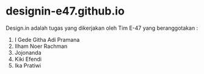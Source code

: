 # designin-e47.github.io
Design.in adalah tugas yang dikerjakan oleh Tim E-47 yang beranggotakan : 
1. I Gede Githa Adi Pramana
2. Ilham Noer Rachman
3. Jojonanda
4. Kiki Efendi 
5. Ika Pratiwi 
